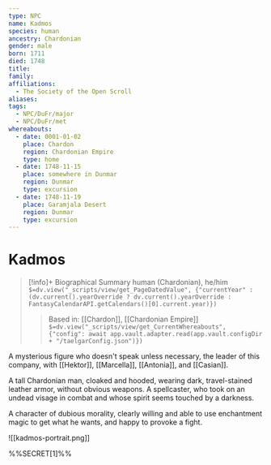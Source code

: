 ```yaml
---
type: NPC
name: Kadmos
species: human
ancestry: Chardonian
gender: male
born: 1711
died: 1748
title: 
family: 
affiliations:
  - The Society of the Open Scroll
aliases: 
tags:
  - NPC/DuFr/major
  - NPC/DuFr/met
whereabouts:
  - date: 0001-01-02
    place: Chardon
    region: Chardonian Empire
    type: home 
  - date: 1748-11-15
    place: somewhere in Dunmar
    region: Dunmar
    type: excursion
  - date: 1748-11-19
    place: Garamjala Desert
    region: Dunmar
    type: excursion
---
```

# Kadmos
>[!info]+ Biographical Summary
>human (Chardonian), he/him
>`$=dv.view("_scripts/view/get_PageDatedValue", {"currentYear" : (dv.current().yearOverride ? dv.current().yearOverride : FantasyCalendarAPI.getCalendars()[0].current.year)})`
>> Based in: [[Chardon]], [[Chardonian Empire]]
>> `$=dv.view("_scripts/view/get_CurrentWhereabouts", {"config": await app.vault.adapter.read(app.vault.configDir + "/taelgarConfig.json")})`

A mysterious figure who doesn't speak unless necessary, the leader of this company, with [[Hektor]], [[Marcella]], [[Antonia]], and [[Casian]]. 

A tall Chardonian man, cloaked and hooded, wearing dark, travel-stained leather armor, without obvious weapons. A spellcaster, who took on an undead visage in combat and whose spirit seems touched by a darkness. 

A character of dubious morality, clearly willing and able to use enchantment magic to get what he wants, and happy to provoke a fight. 

![[kadmos-portrait.png]]


%%SECRET[1]%%